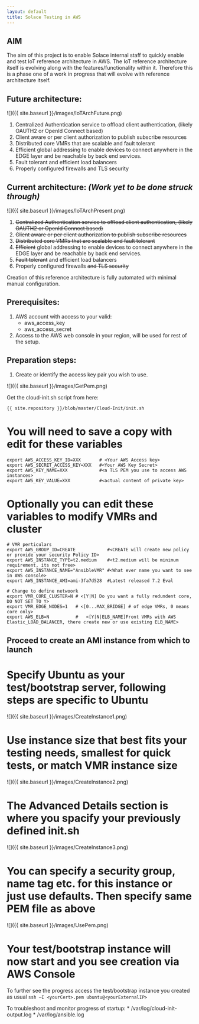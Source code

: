 ```yaml
---
layout: default
title: Solace Testing in AWS
---
```


## AIM
The aim of this project is to enable Solace internal staff to quickly enable and test IoT reference architecture in AWS.
The IoT reference architecture itself is evolving along with the features/functionality within it.  Therefore this is a phase one of a work in progress that will evolve with reference architecture itself.

## Future architecture:
![]({{ site.baseurl }}/images/IoTArchFuture.png)

1.	Centralized Authentication service to offload client authentication, (likely OAUTH2 or OpenId Connect based)
2.	Client aware or per client authorization to publish subscribe resources
3.	Distributed core VMRs that are scalable and fault tolerant
4.	Efficient global addressing to enable devices to connect anywhere in the EDGE layer and be reachable by back end services.
5.	Fault tolerant and efficient load balancers
6.	Properly configured firewalls and TLS security

## Current architecture: *(Work yet to be done struck through)*
![]({{ site.baseurl }}/images/IoTArchPresent.png)

1.  ~~Centralized Authentication service to offload client authentication, (likely OAUTH2 or OpenId Connect based)~~
2.	~~Client aware or per client authorization to publish subscribe resources~~
3.	~~Distributed core VMRs that are scalable and fault tolerant~~
4.	~~Efficient~~ global addressing to enable devices to connect anywhere in the EDGE layer and be reachable by back end services.
5.	~~Fault tolerant~~ and efficient load balancers
6.	Properly configured firewalls ~~and TLS security~~

Creation of this reference architecture is fully automated with minimal manual configuration.

## Prerequisites:
1.	AWS account with access to your valid:
    *	aws_access_key
    *	aws_access_secret
2.	Access to the AWS web console in your region, will be used for rest of the setup.

## Preparation steps:
1.  Create or identify the access key pair you wish to use.

![]({{ site.baseurl }}/images/GetPem.png)

Get the cloud-init.sh script from here:

    {{ site.repository }}/blob/master/Cloud-Init/init.sh

# You will need to save a copy with edit for these variables

```
export AWS_ACCESS_KEY_ID=XXX       # <Your AWS Access key>
export AWS_SECRET_ACCESS_KEY=XXX   #<Your AWS Key Secret>
export AWS_KEY_NAME=XXX            #<a TLS PEM you use to access AWS instances>
export AWS_KEY_VALUE=XXX           #<actual content of private key>
```

# Optionally you can edit these variables to modify VMRs and cluster

```
# VMR perticulars
export AWS_GROUP_ID=CREATE            #<CREATE will create new policy or provide your security Policy ID>
export AWS_INSTANCE_TYPE=t2.medium    #<t2.medium will be minimum requirement, its not free>
export AWS_INSTANCE_NAME="AnsibleVMR" #<What ever name you want to see in AWS console>
export AWS_INSTANCE_AMI=ami-3fa7d528  #Latest released 7.2 Eval

# Change to define netwoork
export VMR_CORE_CLUSTER=N # <[Y|N] Do you want a fully redundent core, DO NOT SET TO Y>
export VMR_EDGE_NODES=1   # <[0...MAX_BRIDGE] # of edge VMRs, 0 means core only>
export AWS_ELB=N          #   <[Y|N|ELB_NAME]Front VMRs with AWS Elastic_LOAD_BALANCER, there create new or use existing ELB_NAME>
```

## Proceed to create an AMI instance from which to launch 

# Specify Ubuntu as your test/bootstrap server, following steps are specific to Ubuntu

![]({{ site.baseurl }}/images/CreateInstance1.png)

# Use instance size that best fits your testing needs, smallest for quick tests, or match VMR instance size

![]({{ site.baseurl }}/images/CreateInstance2.png)

# The Advanced Details section is where you spacify your previously defined init.sh

![]({{ site.baseurl }}/images/CreateInstance3.png)

# You can specify a security group, name tag etc. for this instance or just use defaults. Then specify same PEM file as above

![]({{ site.baseurl }}/images/UsePem.png)

# Your test/bootstrap instance will now start and you see creation via AWS Console

To further see the progress access the test/bootstrap instance you created as usual
```ssh –I <yourCert>.pem ubuntu@<yourExternalIP>```

To troubleshoot and monitor progress of startup:
    * /var/log/cloud-init-output.log
    * /var/log/ansible.log
